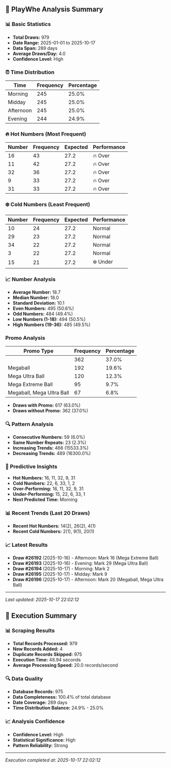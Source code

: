 
## 🎯 PlayWhe Analysis Summary

### 📊 Basic Statistics
- **Total Draws:** 979
- **Date Range:** 2025-01-01 to 2025-10-17
- **Data Span:** 289 days
- **Average Draws/Day:** 4.0
- **Confidence Level:** High

### ⏰ Time Distribution
| Time | Frequency | Percentage |
|------|-----------|------------|
| Morning | 245 | 25.0% |
| Midday | 245 | 25.0% |
| Afternoon | 245 | 25.0% |
| Evening | 244 | 24.9% |

### 🔥 Hot Numbers (Most Frequent)
| Number | Frequency | Expected | Performance |
|--------|-----------|----------|-------------|
| 16 | 43 | 27.2 | 🔥 Over |
| 11 | 42 | 27.2 | 🔥 Over |
| 32 | 36 | 27.2 | 🔥 Over |
| 9 | 33 | 27.2 | 🔥 Over |
| 31 | 33 | 27.2 | 🔥 Over |

### ❄️ Cold Numbers (Least Frequent)
| Number | Frequency | Expected | Performance |
|--------|-----------|----------|-------------|
| 10 | 24 | 27.2 | Normal |
| 29 | 23 | 27.2 | Normal |
| 34 | 22 | 27.2 | Normal |
| 3 | 22 | 27.2 | Normal |
| 15 | 21 | 27.2 | ❄️ Under |

### 📈 Number Analysis
- **Average Number:** 18.7
- **Median Number:** 18.0
- **Standard Deviation:** 10.1
- **Even Numbers:** 495 (50.6%)
- **Odd Numbers:** 484 (49.4%)
- **Low Numbers (1-18):** 494 (50.5%)
- **High Numbers (19-36):** 485 (49.5%)

###  Promo Analysis
| Promo Type | Frequency | Percentage |
|------------|-----------|------------|
|  | 362 | 37.0% |
| Megaball | 192 | 19.6% |
| Mega Ultra Ball | 120 | 12.3% |
| Mega Extreme Ball | 95 | 9.7% |
| Megaball, Mega Ultra Ball | 67 | 6.8% |
- **Draws with Promo:** 617 (63.0%)
- **Draws without Promo:** 362 (37.0%)

### 🔍 Pattern Analysis
- **Consecutive Numbers:** 59 (6.0%)
- **Same Number Repeats:** 23 (2.3%)
- **Increasing Trends:** 466 (15533.3%)
- **Decreasing Trends:** 489 (16300.0%)

### 🔮 Predictive Insights
- **Hot Numbers:** 16, 11, 32, 9, 31
- **Cold Numbers:** 22, 6, 33, 1, 2
- **Over-Performing:** 16, 11, 32, 9, 31
- **Under-Performing:** 15, 22, 6, 33, 1
- **Next Predicted Time:** Morning

### 📊 Recent Trends (Last 20 Draws)
- **Recent Hot Numbers:** 14(2), 26(2), 4(1)
- **Recent Cold Numbers:** 2(1), 9(1), 20(1)

### 📈 Latest Results
- **Draw #26192** (2025-10-16) - Afternoon: Mark 16 (Mega Extreme Ball)
- **Draw #26193** (2025-10-16) - Evening: Mark 29 (Mega Ultra Ball)
- **Draw #26194** (2025-10-17) - Morning: Mark 2 
- **Draw #26195** (2025-10-17) - Midday: Mark 9 
- **Draw #26196** (2025-10-17) - Afternoon: Mark 20 (Megaball, Mega Ultra Ball)

---
*Last updated: 2025-10-17 22:02:12*

## 🚀 Execution Summary

### 📊 Scraping Results
- **Total Records Processed:** 979
- **New Records Added:** 4
- **Duplicate Records Skipped:** 975
- **Execution Time:** 48.94 seconds
- **Average Processing Speed:** 20.0 records/second

### 🔍 Data Quality
- **Database Records:** 975
- **Data Completeness:** 100.4% of total database
- **Date Coverage:** 289 days
- **Time Distribution Balance:** 24.9% - 25.0%

### 📈 Analysis Confidence
- **Confidence Level:** High
- **Statistical Significance:** High
- **Pattern Reliability:** Strong

---
*Execution completed at: 2025-10-17 22:02:12*
